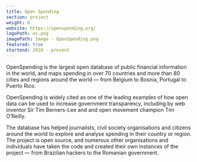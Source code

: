 ```yaml
---
title: Open Spending
section: project
weight: 6
website: https://openspending.org/
logoPath: os.png
imagePath: Image - OpenSpending.png
featured: true
startend: 2010 - present
---
```


OpenSpending is the largest open database of public financial information in the world, and maps spending in over 70 countries and more than 80 cities and regions around the world — from Belgium to Bosnia, Portugal to Puerto Rico.

<!--more-->OpenSpending is widely cited as one of the leading examples of how open data can be used to increase government transparency, including by web inventor Sir Tim Berners-Lee and and open movement champion Tim O’Reilly.

The database has helped journalists, civil society organisations and citizens around the world to explore and analyse spending in their country or region. The project is open source, and numerous other organisations and individuals have taken the code and created their own instances of the project — from Brazilian hackers to the Romanian government.
